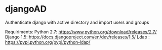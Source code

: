 djangoAD
========

Authenticate django with active directory and import  users and groups

Requiriments:
 Python 2.7: https://www.python.org/download/releases/2.7/
 Django 1.5: https://docs.djangoproject.com/en/dev/releases/1.5/
 Ldap      : https://pypi.python.org/pypi/python-ldap/
 
